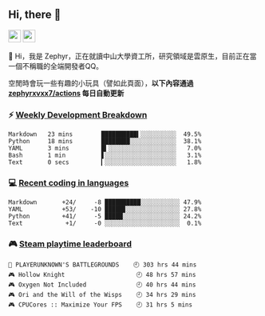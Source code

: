 <!--
**zephyrxvxx7/zephyrxvxx7** is a ✨ _special_ ✨ repository because its `README.md` (this file) appears on your GitHub profile.

Here are some ideas to get you started:

- 🔭 I’m currently working on ...
- 🌱 I’m currently learning ...
- 👯 I’m looking to collaborate on ...
- 🤔 I’m looking for help with ...
- 💬 Ask me about ...
- 📫 How to reach me: ...
- 😄 Pronouns: ...
- ⚡ Fun fact: ...
-->

## Hi, there 👋

<a href="https://www.instagram.com/zephyrxvxx7/"><img src="https://img.shields.io/badge/instagram-3f729b?&style=for-the-badge&logo=instagram&logoColor=white" height=25></a>
<a href="https://zephyrxvxx7.ninja/"><img src="https://img.shields.io/badge/blog-gray?&style=for-the-badge&logo=hexo&logoColor=white" height=25></a>

👋 Hi，我是 Zephyr，正在就讀中山大學資工所，研究領域是雲原生，目前正在當一個不稱職的全端開發者QQ。

空閒時會玩一些有趣的小玩具（譬如此頁面），**以下內容通過 [zephyrxvxx7/actions](https://github.com/zephyrxvxx7/zephyrxvxx7/actions) 每日自動更新**

### ⚡ [Weekly Development Breakdown](https://gist.github.com/zephyrxvxx7/ee1787313f0772b51494d051b5edde7f)

<!-- code_time start -->

```text
Markdown   23 mins        ██████████▍░░░░░░░░░░  49.5%
Python     18 mins        ████████░░░░░░░░░░░░░  38.1%
YAML       3 mins         █▍░░░░░░░░░░░░░░░░░░░   7.0%
Bash       1 min          ▋░░░░░░░░░░░░░░░░░░░░   3.1%
Text       0 secs         ▎░░░░░░░░░░░░░░░░░░░░   1.8%
```

<!-- code_time end -->

### 💻 [Recent coding in languages](https://gist.github.com/zephyrxvxx7/08c5ff0fead26978490fef5d749f43ea)

<!-- code_diff start -->

```text
Markdown       +24/     -8 ██████████░░░░░░░░░░░ 47.9%
YAML           +53/    -10 █████▊░░░░░░░░░░░░░░░ 27.8%
Python         +41/     -5 █████░░░░░░░░░░░░░░░░ 24.2%
Text            +1/     -0 ░░░░░░░░░░░░░░░░░░░░░  0.1%
```

<!-- code_diff end -->

### 🎮 [Steam playtime leaderboard](https://gist.github.com/zephyrxvxx7/f77b8978877f959b69d84723c43a4a64)

<!-- steam_time start -->

```text
🍳 PLAYERUNKNOWN'S BATTLEGROUNDS    🕘 303 hrs 44 mins
🎮 Hollow Knight                    🕘 48 hrs 57 mins
🎮 Oxygen Not Included              🕘 40 hrs 44 mins
🎮 Ori and the Will of the Wisps    🕘 34 hrs 29 mins
🎮 CPUCores :: Maximize Your FPS    🕘 31 hrs 5 mins
```

<!-- steam_time end -->